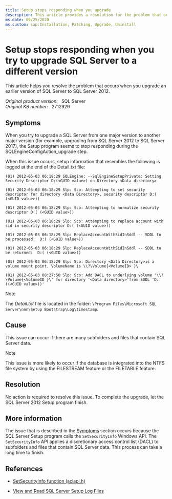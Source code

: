 ```yaml
---
title: Setup stops responding when you upgrade
description: This article provides a resolution for the problem that occurs when you upgrade a SQL instance from one major version to another.
ms.date: 09/25/2020
ms.custom: sap:Installation, Patching, Upgrade, Uninstall
---
```

# Setup stops responding when you try to upgrade SQL Server to a different version

This article helps you resolve the problem that occurs when you upgrade an earlier version of SQL Server to SQL Server 2012.

_Original product version:_ &nbsp; SQL Server  
_Original KB number:_ &nbsp; 2712929

## Symptoms

When you try to upgrade a SQL Server from one major version to another major version (for example, upgrading from SQL Server 2012 to SQL Server 2017), the Setup program seems to stop responding during the SQLEngineConfigAction_upgrade step.

When this issue occurs, setup information that resembles the following is logged at the end of the Detail.txt file:

```console
(01) 2012-05-03 06:18:29 SQLEngine: --SqlEngineSetupPrivate: Setting Security Descriptor D:(<GUID value>) on Directory <Data directory>

(01) 2012-05-03 06:18:29 Slp: Sco: Attempting to set security descriptor for directory <Data Directory>, security descriptor D:( (<GUID value>))

(01) 2012-05-03 06:18:29 Slp: Sco: Attempting to normalize security descriptor D:( (<GUID value>))

(01) 2012-05-03 06:18:29 Slp: Sco: Attempting to replace account with sid in security descriptor D:( (<GUID value>))

(01) 2012-05-03 06:18:29 Slp: ReplaceAccountWithSidInSddl -- SDDL to be processed:  D:( (<GUID value>))

(01) 2012-05-03 06:18:29 Slp: ReplaceAccountWithSidInSddl -- SDDL to be returned:  D:( (<GUID value>))

(01) 2012-05-03 06:18:29 Slp: Sco: Directory <Data Directory>is a volume mount point. VolumeName is \\?\Volume{<VolumeID> }\

(01) 2012-05-03 08:27:50 Slp: Sco: Add DACL to underlying volume '\\?\Volume{<VolumeID }\' for directory '<Data directory>’from SDDL 'D:((<GUID value>))'
```

> [!NOTE]
> The *Detail.txt* file is located in the folder: `\Program Files\Microsoft SQL Server\nnn\Setup Bootstrap\Log\timestamp`.

## Cause

This issue can occur if there are many subfolders and files that contain SQL Server data.

> [!NOTE]
> This issue is more likely to occur if the database is integrated into the NTFS file system by using the FILESTREAM feature or the FILETABLE feature.

## Resolution

No action is required to resolve this issue. To complete the upgrade, let the SQL Server 2012 Setup program finish.

## More information

The issue that is described in the [Symptoms](#symptoms) section occurs because the SQL Server Setup program calls the `SetSecurityInfo` Windows API. The `SetSecurityInfo` API applies a discretionary access control list (DACL) to subfolders and files that contain SQL Server data. This process can take a long time to finish.

## References

- [SetSecurityInfo function (aclapi.h)](/windows/win32/api/aclapi/nf-aclapi-setsecurityinfo)

- [View and Read SQL Server Setup Log Files](/sql/database-engine/install-windows/view-and-read-sql-server-setup-log-files)
